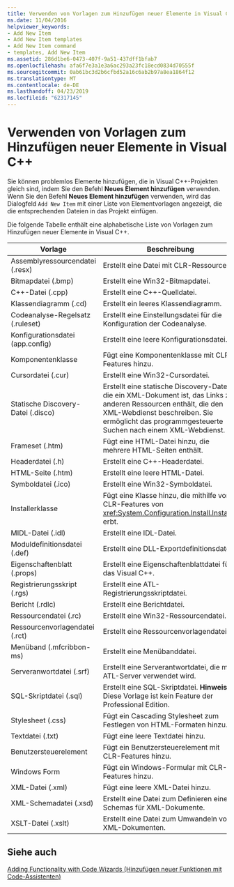 ```yaml
---
title: Verwenden von Vorlagen zum Hinzufügen neuer Elemente in Visual C++
ms.date: 11/04/2016
helpviewer_keywords:
- Add New Item
- Add New Item templates
- Add New Item command
- templates, Add New Item
ms.assetid: 286d1be6-0473-407f-9a51-437dff1bfab7
ms.openlocfilehash: afa6f7e3a1e3a6ac293a23fc18ecd0834d70555f
ms.sourcegitcommit: 0ab61bc3d2b6cfbd52a16c6ab2b97a8ea1864f12
ms.translationtype: MT
ms.contentlocale: de-DE
ms.lasthandoff: 04/23/2019
ms.locfileid: "62317145"
---
```

# <a name="using-visual-c-add-new-item-templates"></a>Verwenden von Vorlagen zum Hinzufügen neuer Elemente in Visual C++

Sie können problemlos Elemente hinzufügen, die in Visual C++-Projekten gleich sind, indem Sie den Befehl **Neues Element hinzufügen** verwenden. Wenn Sie den Befehl **Neues Element hinzufügen** verwenden, wird das Dialogfeld `Add New Item` mit einer Liste von Elementvorlagen angezeigt, die die entsprechenden Dateien in das Projekt einfügen.

Die folgende Tabelle enthält eine alphabetische Liste von Vorlagen zum Hinzufügen neuer Elemente in Visual C++.

|Vorlage|Beschreibung|
|--------------|-----------------|
|Assemblyressourcendatei (.resx)|Erstellt eine Datei mit CLR-Ressourcen.|
|Bitmapdatei (.bmp)|Erstellt eine Win32-Bitmapdatei.|
|C++-Datei (.cpp)|Erstellt eine C++-Quelldatei.|
|Klassendiagramm (.cd)|Erstellt ein leeres Klassendiagramm.|
|Codeanalyse-Regelsatz (.ruleset)|Erstellt eine Einstellungsdatei für die Konfiguration der Codeanalyse.|
|Konfigurationsdatei (app.config)|Erstellt eine leere Konfigurationsdatei.|
|Komponentenklasse|Fügt eine Komponentenklasse mit CLR-Features hinzu.|
|Cursordatei (.cur)|Erstellt eine Win32-Cursordatei.|
|Statische Discovery-Datei (.disco)|Erstellt eine statische Discovery-Datei, die ein XML-Dokument ist, das Links zu anderen Ressourcen enthält, die den XML-Webdienst beschreiben. Sie ermöglicht das programmgesteuerte Suchen nach einem XML-Webdienst.|
|Frameset (.htm)|Fügt eine HTML-Datei hinzu, die mehrere HTML-Seiten enthält.|
|Headerdatei (.h)|Erstellt eine C++-Headerdatei.|
|HTML-Seite (.htm)|Erstellt eine leere HTML-Datei.|
|Symboldatei (.ico)|Erstellt eine Win32-Symboldatei.|
|Installerklasse|Fügt eine Klasse hinzu, die mithilfe von CLR-Features von <xref:System.Configuration.Install.Installer> erbt.|
|MIDL-Datei (.idl)|Erstellt eine IDL-Datei.|
|Moduldefinitionsdatei (.def)|Erstellt eine DLL-Exportdefinitionsdatei.|
|Eigenschaftenblatt (.props)|Erstellt eine Eigenschaftenblattdatei für das Visual C++.|
|Registrierungsskript (.rgs)|Erstellt eine ATL-Registrierungsskriptdatei.|
|Bericht (.rdlc)|Erstellt eine Berichtdatei.|
|Ressourcendatei (.rc)|Erstellt eine Win32-Ressourcendatei.|
|Ressourcenvorlagendatei (.rct)|Erstellt eine Ressourcenvorlagendatei.|
|Menüband (.mfcribbon-ms)|Erstellt eine Menübanddatei.|
|Serveranwortdatei (.srf)|Erstellt eine Serverantwortdatei, die mit ATL-Server verwendet wird.|
|SQL-Skriptdatei (.sql)|Erstellt eine SQL-Skriptdatei. **Hinweis**:  Diese Vorlage ist kein Feature der Professional Edition.|
|Stylesheet (.css)|Fügt ein Cascading Stylesheet zum Festlegen von HTML-Formaten hinzu.|
|Textdatei (.txt)|Fügt eine leere Textdatei hinzu.|
|Benutzersteuerelement|Fügt ein Benutzersteuerelement mit CLR-Features hinzu.|
|Windows Form|Fügt ein Windows-Formular mit CLR-Features hinzu.|
|XML-Datei (.xml)|Fügt eine leere XML-Datei hinzu.|
|XML-Schemadatei (.xsd)|Erstellt eine Datei zum Definieren eines Schemas für XML-Dokumente.|
|XSLT-Datei (.xslt)|Erstellt eine Datei zum Umwandeln von XML-Dokumenten.|

## <a name="see-also"></a>Siehe auch

[Adding Functionality with Code Wizards (Hinzufügen neuer Funktionen mit Code-Assistenten)](../../ide/adding-functionality-with-code-wizards-cpp.md)

